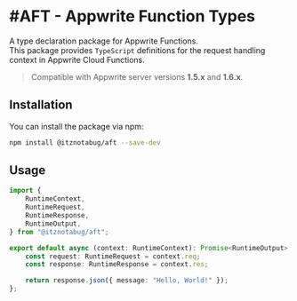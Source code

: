 # #AFT - Appwrite Function Types

A type declaration package for Appwrite Functions.\
This package provides `TypeScript` definitions for the request handling context in Appwrite Cloud Functions.

> Compatible with Appwrite server versions **1.5.x** and **1.6.x**.

## Installation

You can install the package via npm:

```bash
npm install @itznotabug/aft --save-dev
```

## Usage

```ts
import {
    RuntimeContext,
    RuntimeRequest,
    RuntimeResponse,
    RuntimeOutput,
} from "@itznotabug/aft";

export default async (context: RuntimeContext): Promise<RuntimeOutput> => {
    const request: RuntimeRequest = context.req;
    const response: RuntimeResponse = context.res;

    return response.json({ message: "Hello, World!" });
};
```